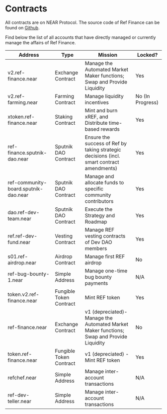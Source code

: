 # Contracts

All contracts are on NEAR Protocol. The source code of Ref Finance can be found on [Github](https://github.com/ref-finance).

Find below the list of all accounts that have directly managed or currently manage the affairs of Ref Finance.

| Address                              | Type                    | Mission                                                                                   | Locked?          |
| ------------------------------------ | ----------------------- | ----------------------------------------------------------------------------------------- | ---------------- |
| v2.ref-finance.near                  | Exchange Contract       | Manage the Automated Market Maker functions; Swap and Provide Liquidity                   | Yes              |
| v2.ref-farming.near                  | Farming Contract        | Manage liquidity incentives                                                               | No (In Progress) |
| xtoken.ref-finance.near              | Staking Contract        | Mint and burn xREF, and Distribute time-based rewards                                     | Yes              |
| ref-finance.sputnik-dao.near         | Sputnik DAO Contract    | Ensure the success of Ref by taking strategic decisions (incl. smart contract amendments) | Yes              |
| ref-community-board.sputnik-dao.near | Sputnik DAO Contract    | Manage and allocate funds to specific community contributors                              | Yes              |
| dao.ref-dev-team.near                | Sputnik DAO Contract    | Execute the Strategy and Roadmap                                                          | Yes              |
| ref.ref-dev-fund.near                | Vesting Contract        | Manage REF vesting contracts of Dev DAO members                                           | Yes              |
| s01.ref-airdrop.near                 | Airdrop Contract        | Manage first REF airdrop                                                                  | No               |
| ref-bug-bounty-1.near                | Simple Address          | Manage one-time bug bounty payments                                                       | N/A              |
| token.v2.ref-finance.near            | Fungible Token Contract | Mint REF token                                                                            | Yes              |
| ref-finance.near                     | Exchange Contract       | v1 (depreciated)- Manage the Automated Market Maker functions; Swap and Provide Liquidity | No               |
| token.ref-finance.near               | Fungible Token Contract | v1 (depreciated) - Mint REF token                                                         | Yes              |
| refchef.near                         | Simple Address          | Manage inter-account transactions                                                         | N/A              |
| ref-dev-teller.near                  | Simple Address          | Manage inter-account transactions                                                         | N/A              |
